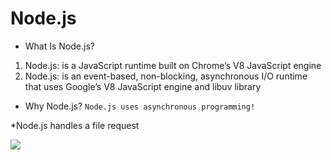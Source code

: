 # Node.js
- What Is Node.js?
1. Node.js: is a JavaScript runtime built on Chrome’s V8 JavaScript engine
2. Node.js: is an event-based, non-blocking, asynchronous I/O runtime that uses Google’s V8 JavaScript engine and libuv library

- Why Node.js? `Node.js uses asynchronous programming!`

*Node.js handles a file request

![](https://i.ytimg.com/vi/rin7gb9kdpk/maxresdefault.jpg)
